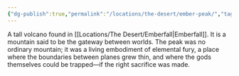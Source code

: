 ```yaml
---
{"dg-publish":true,"permalink":"/locations/the-desert/ember-peak/","tags":["Undiscovered"],"updated":"2025-06-10T19:11:11.249+01:00"}
---
```


 A tall volcano found in [[Locations/The Desert/Emberfall\|Emberfall]]. It is a mountain said to be the gateway between worlds. The peak was no ordinary mountain; it was a living embodiment of elemental fury, a place where the boundaries between planes grew thin, and where the gods themselves could be trapped—if the right sacrifice was made.
